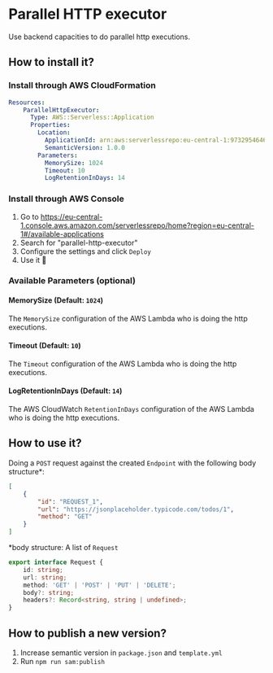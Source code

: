 # Parallel HTTP executor

Use backend capacities to do parallel http executions.

## How to install it?

### Install through AWS CloudFormation

```yml
Resources:
    ParallelHttpExecutor:
      Type: AWS::Serverless::Application
      Properties:
        Location:
          ApplicationId: arn:aws:serverlessrepo:eu-central-1:973295464626:applications/parallel-http-executor
          SemanticVersion: 1.0.0
        Parameters:
          MemorySize: 1024
          Timeout: 10
          LogRetentionInDays: 14
```

### Install through AWS Console

1. Go to https://eu-central-1.console.aws.amazon.com/serverlessrepo/home?region=eu-central-1#/available-applications
2. Search for "parallel-http-executor"
3. Configure the settings and click `Deploy`
4. Use it 🚀

### Available Parameters (optional)

#### MemorySize (Default: `1024`)
The `MemorySize` configuration of the AWS Lambda who is doing the http executions.

#### Timeout (Default: `10`)
The `Timeout` configuration of the AWS Lambda who is doing the http executions.

#### LogRetentionInDays (Default: `14`)
The AWS CloudWatch `RetentionInDays` configuration of the AWS Lambda who is doing the http executions.

## How to use it?

Doing a `POST` request against the created `Endpoint` with the following body structure*:

```json
[
    {
        "id": "REQUEST_1",
        "url": "https://jsonplaceholder.typicode.com/todos/1",
        "method": "GET"
    }
]
```

*body structure: A list of `Request`

```typescript
export interface Request {
    id: string;
    url: string;
    method: 'GET' | 'POST' | 'PUT' | 'DELETE';
    body?: string;
    headers?: Record<string, string | undefined>;
}
```

## How to publish a new version?

1. Increase semantic version in `package.json` and `template.yml`
2. Run `npm run sam:publish`
